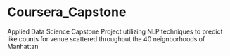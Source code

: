 # Coursera_Capstone
Applied Data Science Capstone Project utilizing NLP techniques to predict like counts for venue scattered throughout the 40 neignborhoods of Manhattan
